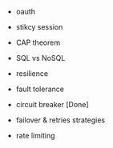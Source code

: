 
- oauth
- stikcy session
- CAP theorem
- SQL vs NoSQL

- resilience
- fault tolerance
- circuit breaker [Done]
- failover & retries strategies
- rate limiting
